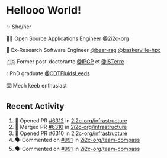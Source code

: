 # Hellooo World!

✨ She/her

👩‍💻 Open Source Applications Engineer [@2i2c-org](https://2i2c.org/)

🐻 Ex-Research Software Engineer [@bear-rsg](https://github.com/bear-rsg) [@baskerville-hpc](https://github.com/baskerville-hpc) 

🇫🇷 Former post-doctorante [@IPGP](https://github.com/IPGP) et [@ISTerre](https://www.isterre.fr/) 

💧 PhD graduate [@CDTFluidsLeeds](https://fluid-dynamics.leeds.ac.uk/) 

⌨️ Mech keeb enthusiast 

## Recent Activity 

<!--START_SECTION:activity-->
1. 💪 Opened PR [#6312](https://github.com/2i2c-org/infrastructure/pull/6312) in [2i2c-org/infrastructure](https://github.com/2i2c-org/infrastructure)
2. 🎉 Merged PR [#6310](https://github.com/2i2c-org/infrastructure/pull/6310) in [2i2c-org/infrastructure](https://github.com/2i2c-org/infrastructure)
3. 💪 Opened PR [#6310](https://github.com/2i2c-org/infrastructure/pull/6310) in [2i2c-org/infrastructure](https://github.com/2i2c-org/infrastructure)
4. 🗣 Commented on [#991](https://github.com/2i2c-org/team-compass/pull/991#issuecomment-3023460106) in [2i2c-org/team-compass](https://github.com/2i2c-org/team-compass)
5. 🗣 Commented on [#991](https://github.com/2i2c-org/team-compass/pull/991#issuecomment-3023047241) in [2i2c-org/team-compass](https://github.com/2i2c-org/team-compass)
<!--END_SECTION:activity-->
